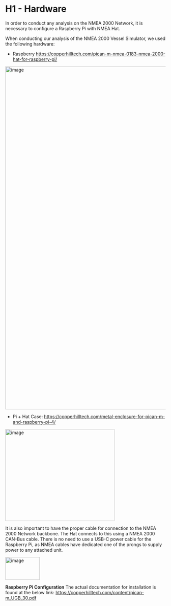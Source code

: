 # H1 - **Hardware**

In order to conduct any analysis on the NMEA 2000 Network, it is necessary to configure a Raspberry Pi with NMEA Hat.

When conducting our analysis of the NMEA 2000 Vessel Simulator, we used the following hardware:
- Raspberry https://copperhilltech.com/pican-m-nmea-0183-nmea-2000-hat-for-raspberry-pi/

<img width="1600" height="1072" alt="image" src="https://github.com/user-attachments/assets/cb3574d2-6b94-4899-9415-9115c67e0be5" />


- Pi + Hat Case: https://copperhilltech.com/metal-enclosure-for-pican-m-and-raspberry-pi-4/

<img width="343" height="287" alt="image" src="https://github.com/user-attachments/assets/dafb64e9-8f75-4b61-9134-bf21aa1c3a99" />

  
It is also important to have the proper cable for connection to the NMEA 2000 Network backbone. The Hat connects to this using a NMEA 2000 CAN-Bus cable. There is no need to use a USB-C power cable for the Raspberry Pi, as NMEA cables have dedicated one of the prongs to supply power to any attached unit.

<img width="108" height="71" alt="image" src="https://github.com/user-attachments/assets/1894c956-07bd-43c7-b07e-782f17a705ca" />


**Raspberry Pi Configuration**
The actual documentation for installation is found at the below link:
https://copperhilltech.com/content/pican-m_UGB_30.pdf


